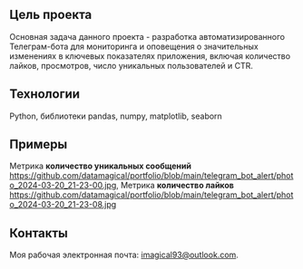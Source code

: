 ## Цель проекта
Основная задача данного проекта - разработка автоматизированного Телеграм-бота для мониторинга и оповещения о значительных изменениях в ключевых показателях приложения, включая количество лайков, просмотров, число уникальных пользователей и CTR.

## Технологии
Python, библиотеки pandas, numpy, matplotlib, seaborn

## Примеры
Метрика **количество уникальных сообщений** https://github.com/datamagical/portfolio/blob/main/telegram_bot_alert/photo_2024-03-20_21-23-00.jpg, Метрика **количество лайков** https://github.com/datamagical/portfolio/blob/main/telegram_bot_alert/photo_2024-03-20_21-23-08.jpg

## Контакты
Моя рабочая электронная почта: imagical93@outlook.com.

